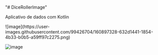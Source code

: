 "# DiceRollerImage" 
<p>Aplicativo de dados com Kotlin<p>
![image](https://user-images.githubusercontent.com/99426704/160897328-632d1441-1854-4b33-b0b5-a59ff97c2275.png)

![image](https://user-images.githubusercontent.com/99426704/167635161-0bcf146b-5d36-44c3-a186-433409866e8e.png)

